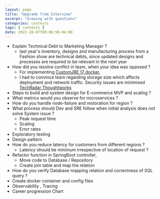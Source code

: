 ```yaml
---
layout: page
title: "Upgrade from Interview"
excerpt: "Growing with questions"
categories: contests
tags: [ contests ]
date: 2022-10-07T08:08:50-04:00
---
```


* Explain Technical Debt to Marketing Manager ?
  * last year's inventory, designs and manufacturing process from a Fashion show are technical debts, since updated designs and processes are required to be relevant in the next year
* How did you resolve conflict in team, when your idea was opposed ?
  * For implementing [CustomJRE 17 docker](https://github.com/slabstech/revive/blob/main/servers/spring_boot/Dockerfile), 
  * I had to convince team regarding storage size which affects deployment and network traffic. Security issues are minimised [TechRadar Thoughtworks](https://www.thoughtworks.com/en-de/radar/techniques/distroless-docker-images) 
* Steps to build and system design for E-commerce MVP and scaling ?
* What metrics would you observe for microservices ?
* How do you handle node-failure and restoration for region ?
* What process should Dev and SRE follow when initial analysis does not solve System issue ?
  * Peak request time
  * Scaling
  * Error rates
* Exploratory testing
* Design pattern 
* How do you reduce latency for customers from different regions ?
  * Latency should be minimum irrespective of location of request ?
* Refactor function in SpringBoot controller, 
  * Move code to Database / Repository
  * Create join table and map the relation
* How do you verify Database mapping relation and correctness of SQL query ?
* Create docker container and config files
* Observability , Tracing
* Career progression Chart

<!--

* Positives:
  * Eager to work in an agile environment with frequent releases
  * Quite reflected on communication with non-technical stakeholders
  * Driven and ambitious
  * Knowing some monitoring metrics
  * Having knowledge about incident handling

* Possible areas for improvements:
  * Tendency to do their own things without too much knowledge sharing and transparency
  * Not having mentoring mindset
  * Seems eager to work with new tech stacks only
  * No deep knowledge of monitoring metrics and how to use multiple regions for preventing outages
-->
